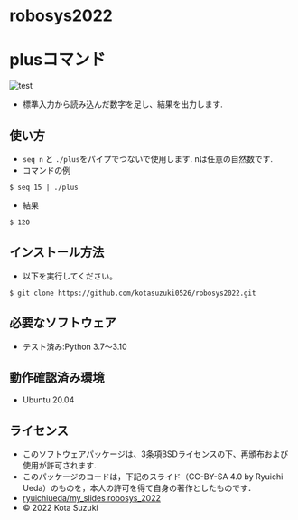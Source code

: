 # robosys2022

# plusコマンド
![test](https://github.com/kotasuzuki0526/robosys2022/actions/workflows/test.yml/badge.svg)

* 標準入力から読み込んだ数字を足し、結果を出力します.
## 使い方
* `seq n` と `./plus`をパイプでつないで使用します. nは任意の自然数です.
* コマンドの例
```
$ seq 15 | ./plus
```
* 結果
```
$ 120
```
## インストール方法
* 以下を実行してください。
```
$ git clone https://github.com/kotasuzuki0526/robosys2022.git
```
## 必要なソフトウェア
* テスト済み:Python 3.7〜3.10

## 動作確認済み環境
* Ubuntu 20.04

## ライセンス
* このソフトウェアパッケージは、3条項BSDライセンスの下、再頒布および使用が許可されます.
* このパッケージのコードは，下記のスライド（CC-BY-SA 4.0 by Ryuichi Ueda）のものを，本人の許可を得て自身の著作としたものです．
* [ryuichiueda/my_slides robosys_2022](https://github.com/ryuichiueda/my_slides/tree/master/robosys_2022)
* © 2022 Kota Suzuki
